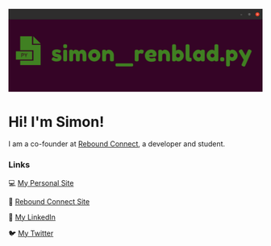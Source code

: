 ![](banner_large_new.png)

# Hi! I'm Simon!

I am a co-founder at [Rebound Connect](reboundconnect.github.io/site), a developer and student.

### Links

💻 [My Personal Site](https://simonrenblad.github.io/personal-site)

🏅 [Rebound Connect Site](https:/reboundconnect.github.io/site)

💸 [My LinkedIn](https://www.linkedin.com/in/simon-renblad-code)

🐦 [My Twitter](https://twitter.com/simon_renblad)

